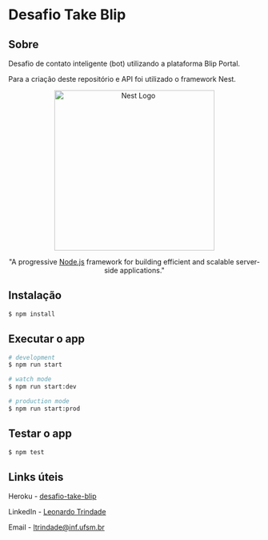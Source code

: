 # Desafio Take Blip

## Sobre

Desafio de contato inteligente (bot) utilizando a plataforma Blip Portal.

Para a criação deste repositório e API foi utilizado o framework Nest.

<p align="center">
  <a href="http://nestjs.com/" target="blank"><img src="https://nestjs.com/img/logo_text.svg" width="320" alt="Nest Logo" /></a>
</p>
  <p align="center">"A progressive <a href="http://nodejs.org" target="_blank">Node.js</a> framework for building efficient and scalable server-side applications."</p>

## Instalação

```bash
$ npm install
```

## Executar o app

```bash
# development
$ npm run start

# watch mode
$ npm run start:dev

# production mode
$ npm run start:prod
```

## Testar o app

```bash
$ npm test
```

## Links úteis

Heroku - [desafio-take-blip](https://desafio-take-blip.herokuapp.com/)

LinkedIn - [Leonardo Trindade](https://linkedin.com/in/ltrindadebr/)

Email - [ltrindade@inf.ufsm.br](mailto:ltrindade@inf.ufsm.br)
